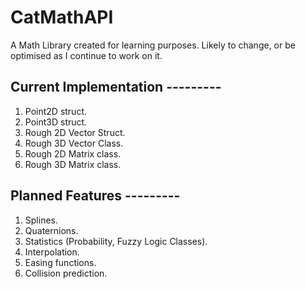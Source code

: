 # CatMathAPI

A Math Library created for learning purposes.
Likely to change, or be optimised as I continue to work on it.  
## Current Implementation ---------
1. Point2D struct. 
2. Point3D struct.
3. Rough 2D Vector Struct. 
4. Rough 3D Vector Class.
5. Rough 2D Matrix class.
6. Rough 3D Matrix class.


## Planned Features ---------
1. Splines. 
2. Quaternions.
3. Statistics (Probability, Fuzzy Logic Classes).
4. Interpolation. 
5. Easing functions. 
6. Collision prediction.  
